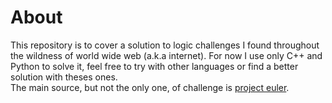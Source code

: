 # About  

This repository is to cover a solution to logic challenges I found throughout the wildness of world wide web (a.k.a internet). For now I use only C++ and Python to solve it, feel free to try with other languages or find a better solution with theses ones.  
The main source, but not the only one, of challenge is [project euler](https://projecteuler.net/archives).  

